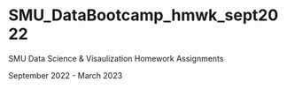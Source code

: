 # SMU_DataBootcamp_hmwk_sept2022
SMU Data Science & Visaulization Homework Assignments

September 2022 - March 2023
